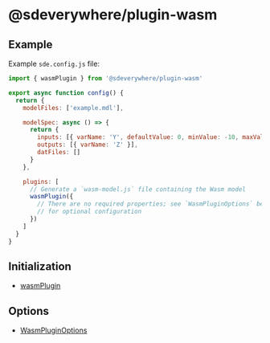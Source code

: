 # @sdeverywhere/plugin-wasm

## Example

Example `sde.config.js` file:

```js
import { wasmPlugin } from '@sdeverywhere/plugin-wasm'

export async function config() {
  return {
    modelFiles: ['example.mdl'],

    modelSpec: async () => {
      return {
        inputs: [{ varName: 'Y', defaultValue: 0, minValue: -10, maxValue: 10 }],
        outputs: [{ varName: 'Z' }],
        datFiles: []
      }
    },

    plugins: [
      // Generate a `wasm-model.js` file containing the Wasm model
      wasmPlugin({
        // There are no required properties; see `WasmPluginOptions` below
        // for optional configuration
      })
    ]
  }
}
```

## Initialization

- [wasmPlugin](functions/wasmPlugin.md)

## Options

- [WasmPluginOptions](interfaces/WasmPluginOptions.md)
